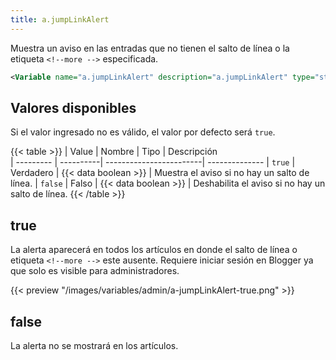 ```yaml
---
title: a.jumpLinkAlert
---
```


Muestra un aviso en las entradas que no tienen el salto de línea o la etiqueta `<!--more -->` especificada.

```xml
<Variable name="a.jumpLinkAlert" description="a.jumpLinkAlert" type="string" value="false"/>
```

## Valores disponibles

Si el valor ingresado no es válido, el valor por defecto será `true`.

{{< table >}}
| Value     | Nombre    | Tipo                    | Descripción   
| --------- | ----------| ------------------------| --------------
| `true`    | Verdadero | {{< data boolean >}}    | Muestra el aviso si no hay un salto de línea.
| `false`   | Falso     | {{< data boolean >}}    | Deshabilita el aviso si no hay un salto de línea.
{{< /table >}}


## true

La alerta aparecerá en todos los artículos en donde el salto de línea o etiqueta `<!--more -->` este ausente. Requiere iniciar sesión en Blogger ya que solo es visible para administradores.

{{< preview "/images/variables/admin/a-jumpLinkAlert-true.png" >}}

## false

La alerta no se mostrará en los artículos.

